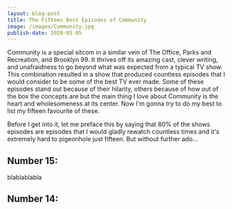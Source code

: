 ```yaml
---
layout: blog-post
title: The Fifteen Best Episodes of Community
image: /images/Community.jpg
publish-date: 2020-05-05
---
```


Community is a special sitcom in a similar vein of The Office, Parks and Recreation, and Brooklyn 99. It thrives off its amazing cast, clever writing, and unafraidness to go beyond what was expected from a typical TV show. This combination resulted in a show that produced countless episodes that I would consider to be some of the best TV ever made. Some of these episodes stand out because of their hilarity, others because of how out of the box the concepts are but the main thing I love about Community is the heart and wholesomeness at its center. Now I'm gonna try to do my best to list my fifteen favourite of these.

Before I get into it, let me preface this by saying that 80% of the shows episodes are episodes that I would gladly rewatch countless times and it's extremely hard to pigeonhole just fifteen.  But without further ado...

## Number 15:

blablablabla

## Number 14: